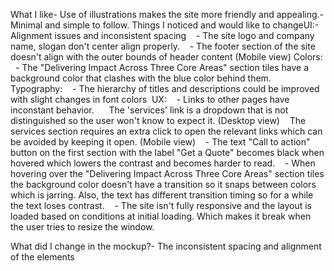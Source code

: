What I like- Use of illustrations makes the site more friendly and appealing.- Minimal and simple to follow.
Things I noticed and would like to changeUI:- Alignment issues and inconsistent spacing    - The site logo and company name, slogan don't center align properly.    - The footer section of the site doesn't align with the outer bounds of header content (Mobile view)
Colors:    - The "Delivering Impact Across Three Core Areas" section tiles have a background color that clashes with the blue color behind them.
Typography:    - The hierarchy of titles and descriptions could be improved with slight changes in font colors 
UX:    - Links to other pages have inconstant behavior.      The 'services' link is a dropdown that is not distinguished so the user won't know to expect it. (Desktop view)    The services section requires an extra click to open the relevant links which can be avoided by keeping it open. (Mobile view)    - The text "Call to action" button on the first section with the label "Get a Quote" becomes black when hovered which lowers the contrast and becomes harder to read.    - When hovering over the "Delivering Impact Across Three Core Areas" section tiles the background color doesn't have a transition so it snaps between colors which is jarring. Also, the text has different transition timing so for a while the text loses contrast.    - The site isn't fully responsive and the layout is loaded based on conditions at initial loading. Which makes it break when the user tries to resize the window.

What did I change in the mockup?- The inconsistent spacing and alignment of the elements
